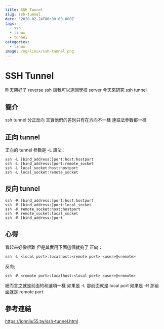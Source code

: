 ```yaml
---
title: SSH Tunnel
slug: ssh-tunnel
date: '2020-02-24T00:00:00.000Z'
tags:
  - ssh
  - linux
  - tunnel
categories:
  - linux
image: /og/linux/ssh-tunnel.png
---
```


# SSH Tunnel

昨天架好了 reverse ssh 讓我可以連回學校 server
今天來研究 ssh tunnel

## 簡介

ssh tunnel 分正反向
其實他們的差別只有在方向不一樣
連語法參數都一樣

## 正向 tunnel

正向的 tunnel 參數是 -L
語法：

```
ssh -L [bind_address:]port:host:hostport
ssh -L [bind_address:]port:remote_socket
ssh -L local_socket:host:hostport
ssh -L local_socket:remote_socket
```

## 反向 tunnel

```
ssh -R [bind_address:]port:host:hostport
ssh -R [bind_address:]port:local_socket
ssh -R remote_socket:host:hostport
ssh -R remote_socket:local_socket
ssh -R [bind_address:]port
```

## 心得

看起來好像很難
但是其實用下面這個就夠了
正向：

```
ssh -L <local port>:localhost:<remote port> <user>@<remote>
```

反向;

```
ssh -R <remote port>:localhost:<local port> <user>@<remote>
```

總而言之就是前面的和選項一樣
如果是 -L 那前面就是 local port
如果是 -R 那前面就是 remote port

## 參考連結

https://johnliu55.tw/ssh-tunnel.html
